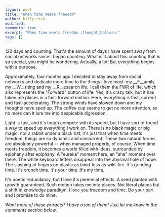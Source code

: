 ```yaml
---
layout: post
title: "When time meets freedom"
author: billy_rick
modified:
comments: true
excerpt: "When time meets freedom :thought_balloon:"
tags: []
---
```


120 days and counting. That's the amount of days I have spent away from social networks since I began counting. What is it about this counting that is so special, you might be wondering. Actually, a lot! But everything begins with a purpose.

Approximately, four months ago I decided to stay away from social networks and dedicate more time to the things I love most: my __F__amily, my __W__riting and my __R__esearch life. I call them the FWR of life, which also represents the "Forward" button of life. Yes, it's crazy talk, but it has taken me places in a fast-forward motion. Here, everything is fast, current and fast-accelerating. The strong winds have slowed down and my thoughts have sped up. The coffee cup seems to get no more attention, so no more can it lure me into despicable digression. 

Light is fast, and it's tough compete with its speed, but I have sort of found a way to speed up everything I work on. There is no black magic or big magic, nor a rabbit under a black hat; it's just that when time meets freedom, things are so dynamic and concurrent. These two natural forces are absolutely powerful -- when managed properly, of course. When time meets freedom, it becomes a world filled with ideas, surrounded by epiphany after epiphany. A "eureka" moment here, an "aha" moment over there. The white keyboard letters disappear into the abysmal hole of hope. The slashing of fingers on plastic as timid-less as wild-fire. It's grinding time. It's crunch time. It's your time. It's my time.

It's poetic redundancy, but I love it's perennial effects. A seed planted with growth guaranteed. Such motion takes me into places. Not literal places but a shift in knowledge paradigm. I love you freedom and time. Do your part and I promise to do mine.

_Want more of these extracts? I have a ton of them! Just let me know in the comments section below._


